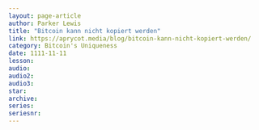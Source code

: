 ```yaml
---
layout: page-article
author: Parker Lewis
title: "Bitcoin kann nicht kopiert werden"
link: https://aprycot.media/blog/bitcoin-kann-nicht-kopiert-werden/
category: Bitcoin's Uniqueness
date: 1111-11-11
lesson: 
audio: 
audio2: 
audio3: 
star: 
archive: 
series: 
seriesnr: 
---
```

